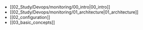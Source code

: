 - [[02_Study/Devops/monitoring/00_intro|00_intro]]
- [[02_Study/Devops/monitoring/01_architecture|01_architecture]]
- [[02_configuration]]
- [[03_basic_concepts]]